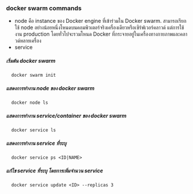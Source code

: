 
### docker swarm commands

- node คือ instance ของ Docker engine ที่เข้าร่วมใน Docker swarm. สามารถเรียกใช้ node อย่างน้อยหนึ่งโหนดบนคอมพิวเตอร์จริงเครื่องเดียวหรือเซิร์ฟเวอร์คลาวด์ แต่การใช้งาน production โดยทั่วไปจะรวมโหนด Docker ที่กระจายอยู่ในเครื่องทางกายภาพและคลาวด์หลายเครื่อง
- service

##### เริ่มต้น docker swarm

      docker swarm init

##### แสดงการทำงาน node ของ docker swarm

      docker node ls

##### แสดงการทำงาน service/container ของ docker swarm

      docker service ls

##### แสดงการทำงาน service ที่ระบุ

      docker service ps <ID|NAME>

##### แก้ไข service ที่ระบุ โดยการเพิ่มจำนวน service

      docker service update <ID> --replicas 3 

